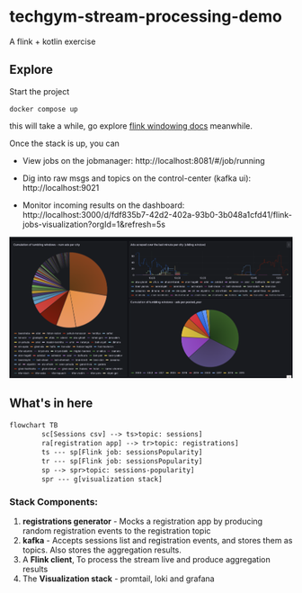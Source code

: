 # techgym-stream-processing-demo
A flink + kotlin exercise
## Explore
Start the project 
```console
docker compose up
```
this will take a while, go explore [flink windowing docs](https://nightlies.apache.org/flink/flink-docs-master/docs/dev/table/sql/queries/window-agg/) meanwhile.

Once the stack is up, you can

- View jobs on the jobmanager:
        http://localhost:8081/#/job/running


- Dig into raw msgs and topics on the control-center (kafka ui):
        http://localhost:9021

- Monitor incoming results on the dashboard:
        http://localhost:3000/d/fdf835b7-42d2-402a-93b0-3b048a1cfd41/flink-jobs-visualization?orgId=1&refresh=5s
<img src="resources/screenshot.png" width="1000"/>

## What's in here
```mermaid
flowchart TB
        sc[Sessions csv] --> ts>topic: sessions]
        ra[registration app] --> tr>topic: registrations]
        ts --- sp[Flink job: sessionsPopularity]
        tr --- sp[Flink job: sessionsPopularity]
        sp --> spr>topic: sessions-popularity]
        spr --- g[visualization stack]
```
### Stack Components:
1. **registrations generator** - Mocks a registration app by producing random registration events to the registration topic
2. **kafka** - Accepts sessions list and registration events, and stores them as topics. Also stores the aggregation results.
3. A **Flink client**, To process the stream live and produce aggregation results
4. The **Visualization stack** - promtail, loki and grafana
